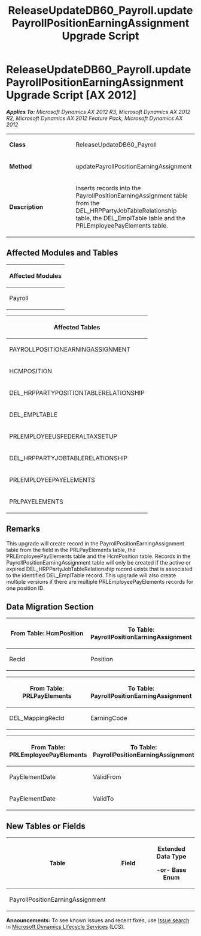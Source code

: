 ﻿---
title: ReleaseUpdateDB60_Payroll.updatePayrollPositionEarningAssignment Upgrade Script
TOCTitle: ReleaseUpdateDB60_Payroll.updatePayrollPositionEarningAssignment Upgrade Script
ms:assetid: ef4faeaa-139f-a353-140e-da710d27f253
ms:mtpsurl: https://msdn.microsoft.com/en-us/library/JJ720022(v=AX.60)
ms:contentKeyID: 49712074
ms.date: 05/18/2015
mtps_version: v=AX.60
---

# ReleaseUpdateDB60\_Payroll.updatePayrollPositionEarningAssignment Upgrade Script [AX 2012]


_**Applies To:** Microsoft Dynamics AX 2012 R3, Microsoft Dynamics AX 2012 R2, Microsoft Dynamics AX 2012 Feature Pack, Microsoft Dynamics AX 2012_

<table>
<colgroup>
<col style="width: 50%" />
<col style="width: 50%" />
</colgroup>
<tbody>
<tr class="odd">
<td><p><strong>Class</strong></p></td>
<td><p>ReleaseUpdateDB60_Payroll</p></td>
</tr>
<tr class="even">
<td><p><strong>Method</strong></p></td>
<td><p>updatePayrollPositionEarningAssignment</p></td>
</tr>
<tr class="odd">
<td><p><strong>Description</strong></p></td>
<td><p>Inserts records into the PayrollPositionEarningAssignment table from the DEL_HRPPartyJobTableRelationship table, the DEL_EmplTable table and the PRLEmployeePayElements table.</p></td>
</tr>
</tbody>
</table>


## Affected Modules and Tables

<table>
<colgroup>
<col style="width: 100%" />
</colgroup>
<thead>
<tr class="header">
<th><p>Affected Modules</p></th>
</tr>
</thead>
<tbody>
<tr class="odd">
<td><p>Payroll</p></td>
</tr>
</tbody>
</table>


<table>
<colgroup>
<col style="width: 100%" />
</colgroup>
<thead>
<tr class="header">
<th><p>Affected Tables</p></th>
</tr>
</thead>
<tbody>
<tr class="odd">
<td><p>PAYROLLPOSITIONEARNINGASSIGNMENT</p></td>
</tr>
<tr class="even">
<td><p>HCMPOSITION</p></td>
</tr>
<tr class="odd">
<td><p>DEL_HRPPARTYPOSITIONTABLERELATIONSHIP</p></td>
</tr>
<tr class="even">
<td><p>DEL_EMPLTABLE</p></td>
</tr>
<tr class="odd">
<td><p>PRLEMPLOYEEUSFEDERALTAXSETUP</p></td>
</tr>
<tr class="even">
<td><p>DEL_HRPPARTYJOBTABLERELATIONSHIP</p></td>
</tr>
<tr class="odd">
<td><p>PRLEMPLOYEEPAYELEMENTS</p></td>
</tr>
<tr class="even">
<td><p>PRLPAYELEMENTS</p></td>
</tr>
</tbody>
</table>


## Remarks

This upgrade will create record in the PayrollPositionEarningAssignment table from the field in the PRLPayElements table, the PRLEmployeePayElements table and the HcmPosition table. Records in the PayrollPositionEarningAssignment table will only be created if the active or expired DEL\_HRPPartyJobTableRelationship record exists that is associated to the identified DEL\_EmplTable record. This upgrade will also create multiple versions if there are multiple PRLEmployeePayElements records for one position ID.

## Data Migration Section

<table>
<colgroup>
<col style="width: 50%" />
<col style="width: 50%" />
</colgroup>
<thead>
<tr class="header">
<th><p>From Table: HcmPosition</p></th>
<th><p>To Table: PayrollPositionEarningAssignment</p></th>
</tr>
</thead>
<tbody>
<tr class="odd">
<td><p>RecId</p></td>
<td><p>Position</p></td>
</tr>
</tbody>
</table>


<table>
<colgroup>
<col style="width: 50%" />
<col style="width: 50%" />
</colgroup>
<thead>
<tr class="header">
<th><p>From Table: PRLPayElements</p></th>
<th><p>To Table: PayrollPositionEarningAssignment</p></th>
</tr>
</thead>
<tbody>
<tr class="odd">
<td><p>DEL_MappingRecId</p></td>
<td><p>EarningCode</p></td>
</tr>
</tbody>
</table>


<table>
<colgroup>
<col style="width: 50%" />
<col style="width: 50%" />
</colgroup>
<thead>
<tr class="header">
<th><p>From Table: PRLEmployeePayElements</p></th>
<th><p>To Table: PayrollPositionEarningAssignment</p></th>
</tr>
</thead>
<tbody>
<tr class="odd">
<td><p>PayElementDate</p></td>
<td><p>ValidFrom</p></td>
</tr>
<tr class="even">
<td><p>PayElementDate</p></td>
<td><p>ValidTo</p></td>
</tr>
</tbody>
</table>


## New Tables or Fields

<table>
<colgroup>
<col style="width: 33%" />
<col style="width: 33%" />
<col style="width: 33%" />
</colgroup>
<thead>
<tr class="header">
<th><p>Table</p></th>
<th><p>Field</p></th>
<th><p>Extended Data Type</p>
<p>-or- Base Enum</p></th>
</tr>
</thead>
<tbody>
<tr class="odd">
<td><p>PayrollPositionEarningAssignment</p></td>
<td><p></p></td>
<td><p></p></td>
</tr>
</tbody>
</table>

  
**Announcements:** To see known issues and recent fixes, use [Issue search](http://go.microsoft.com/fwlink/?linkid=389258) in [Microsoft Dynamics Lifecycle Services](http://go.microsoft.com/fwlink/?linkid=306505) (LCS).

